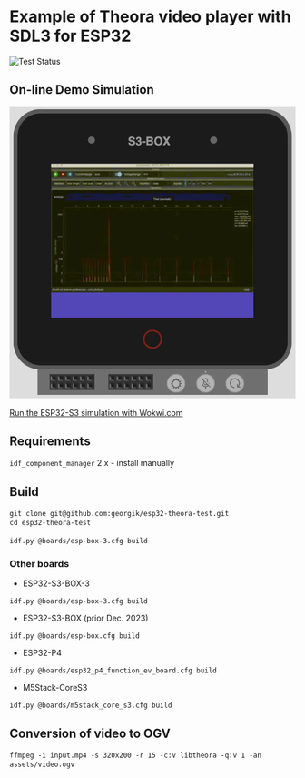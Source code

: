 # Example of Theora video player with SDL3 for ESP32

![Test Status](https://github.com/georgik/esp32-theora-example/actions/workflows/test.yml/badge.svg)

## On-line Demo Simulation

[![ESP32-S3 Theora Simulation](docs/img/esp32-theora-sdl3.webp)](https://wokwi.com/experimental/viewer?diagram=https%3A%2F%2Fraw.githubusercontent.com%2Fgeorgik%2Fesp32-theora-example%2Fmain%2Fboards%2Fesp-box%2Fdiagram.json&firmware=https%3A%2F%2Fgithub.com%2Fgeorgik%2Fesp32-theora-example%2Freleases%2Fdownload%2Fv1.0.0%2Fesp32-theora-example-esp-box.bin)

[Run the ESP32-S3 simulation with Wokwi.com](https://wokwi.com/experimental/viewer?diagram=https%3A%2F%2Fraw.githubusercontent.com%2Fgeorgik%2Fesp32-theora-example%2Fmain%2Fboards%2Fesp-box%2Fdiagram.json&firmware=https%3A%2F%2Fgithub.com%2Fgeorgik%2Fesp32-theora-example%2Freleases%2Fdownload%2Fv1.0.0%2Fesp32-theora-example-esp-box.bin)

## Requirements

`idf_component_manager` 2.x - install manually

## Build

```shell
git clone git@github.com:georgik/esp32-theora-test.git
cd esp32-theora-test

idf.py @boards/esp-box-3.cfg build
```

### Other boards

- ESP32-S3-BOX-3
```shell
idf.py @boards/esp-box-3.cfg build
```

- ESP32-S3-BOX (prior Dec. 2023)
```shell
idf.py @boards/esp-box.cfg build
```

- ESP32-P4
```shell
idf.py @boards/esp32_p4_function_ev_board.cfg build
```

- M5Stack-CoreS3
```shell
idf.py @boards/m5stack_core_s3.cfg build
```


## Conversion of video to OGV

```shell
ffmpeg -i input.mp4 -s 320x200 -r 15 -c:v libtheora -q:v 1 -an assets/video.ogv
```